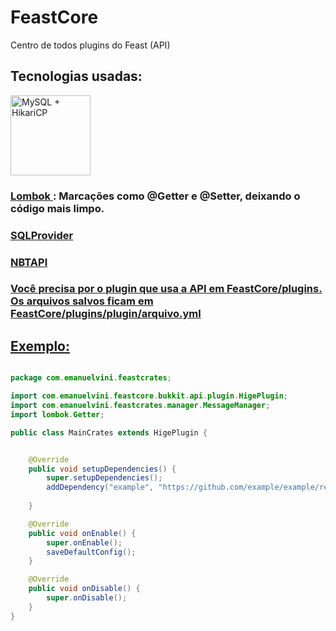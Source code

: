 # FeastCore
Centro de todos plugins do Feast (API)

<h2> Tecnologias usadas: </h2>

<div style="display: inline">
    <img width=128 height=128 alt="MySQL + HikariCP" src="https://avatars.githubusercontent.com/u/45949248?s=200&v=4"/> <h3><bold><a href="https://github.com/projectlombok/lombok"> Lombok </a> </bold>: Marcações como @Getter e @Setter, deixando o código mais limpo. </h3>
</div>

<div>
  <h3><a href="https://github.com/henrysaantos/sql-provider">SQLProvider</h1>
  <h3><a href="https://github.com/tr7zw/Item-NBT-API">NBTAPI</h1>
</div>

<h3>
 Você precisa por o plugin que usa a API em FeastCore/plugins.<br/>
 Os arquivos salvos ficam em FeastCore/plugins/plugin/arquivo.yml
</h3>

<h2>Exemplo:</h2>

```java
    
package com.emanuelvini.feastcrates;

import com.emanuelvini.feastcore.bukkit.api.plugin.HigePlugin;
import com.emanuelvini.feastcrates.manager.MessageManager;
import lombok.Getter;

public class MainCrates extends HigePlugin {


    @Override
    public void setupDependencies() {
        super.setupDependencies();
        addDependency("example", "https://github.com/example/example/releases/download/v1.0/example.jar");
        
    }

    @Override
    public void onEnable() {
        super.onEnable();
        saveDefaultConfig();
    }

    @Override
    public void onDisable() {
        super.onDisable();
    }
}

```


